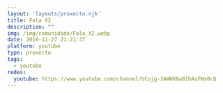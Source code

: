 ```yaml
---
layout: 'layouts/proxecto.njk'
title: Fala X2
description: ""
img: /img/comunidade/Fala_X2.webp
date: 2016-11-27 21:21:37
platform: youtube
type: proxecto
tags:
  - youtube
redes:
  youtube: https://www.youtube.com/channel/UCojg-JAWWXNa81hAsFWx0cQ
---
```

